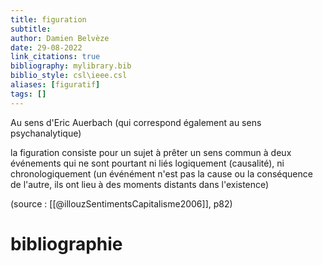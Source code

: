```yaml
---
title: figuration
subtitle:
author: Damien Belvèze
date: 29-08-2022
link_citations: true
bibliography: mylibrary.bib
biblio_style: csl\ieee.csl
aliases: [figuratif]
tags: []
---
```


Au sens d'Eric Auerbach (qui correspond également au sens psychanalytique)

la figuration consiste pour un sujet à prêter un sens commun à deux événements qui ne sont pourtant ni liés logiquement (causalité), ni chronologiquement (un événément n'est pas la cause ou la conséquence de l'autre, ils ont lieu à des moments distants dans l'existence)

(source : [[@illouzSentimentsCapitalisme2006]], p82)



# bibliographie

